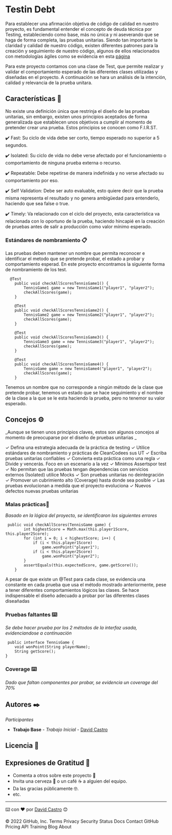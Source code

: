 # Testin Debt

Para establecer una afirmación objetiva de código de calidad en nuestro proyecto, es fundamental entender el concepto de deuda técnica por Testing, estableciendo como base,
más no única y ni aseverando que se haga de  forma completa, las pruebas unitarias. Siendo tan importante la claridad y calidad de nuestro código, existen diferentes patrones 
para la creación y seguimiento de nuestro código, algunos de ellos relacionados con metodologías ágiles como se evidencia en esta [página](https://biblioteca.sistedes.es/wp-content/uploads/2016/08/CEDI_2016_paper_139.pdf)

Para este proyecto contamos con una clase de Test, que permite realizar y validar el comportamiento esperado de las diferentes clases utilizadas y 
diseñadas en el proyecto. A continuación se hara un análisis de la intención, calidad y relevancia de la prueba unitara.

## Características 📑

No existe una definición única que restrinja el diseño de las pruebas unitarias, sin embargo, existen unos principios aceptados de forma generalizada que establecen unos objetivos a cumplir al momento de pretender crear una prueba. Estos principios se conocen como F.I.R.ST. 

✔️ Fast: Su ciclo de vida debe ser corto, tiempo esperado no superior a 5 segundos.

✔️ Isolated: Su ciclo de vida no debe verse afectado por el funcionamiento o comportamiento de ninguna prueba externa o recurso.

✔️ Repeatable: Debe repetirse de manera indefinida y no verse afectado su comportamiento por eso.

✔️ Self Validation: Debe ser auto evaluable, esto quiere decir que la prueba misma representa el resultado y no genera ambigüedad para entenderlo, haciendo que sea false o true.

✔️ Timely: Va relacionado con el ciclo del proyecto, esta característica va relacionada con lo oportuno de la prueba, haciendo hincapié en la creación de pruebas antes de salir a producción como valor mínimo esperado.


### Estándares de nombramiento 📋

Las pruebas deben mantener un nombre que permita reconocer e identificar el metodo que se pretende probar, el estado a probar y comportamiento esperad.
En este proyecto encontramos la siguiente forma de nombramiento de los test.

```
  @Test
    public void checkAllScoresTennisGame1() {
        TennisGame1 game = new TennisGame1("player1", "player2");
        checkAllScores(game);
    }

    @Test
    public void checkAllScoresTennisGame2() {
        TennisGame2 game = new TennisGame2("player1", "player2");
        checkAllScores(game);
    }

    @Test
    public void checkAllScoresTennisGame3() {
        TennisGame3 game = new TennisGame3("player1", "player2");
        checkAllScores(game);
    }

    @Test
    public void checkAllScoresTennisGame4() {
        TennisGame game = new TennisGame4("player1", "player2");
        checkAllScores(game);
    }
```
Tenemos un nombre que no corresponde a ningún método de la clase que pretende probar, tenemos un estado que se hace seguimiento y el nombre
de la clase a la que se le esta haciendo la prueba, pero no tenemor su valor esperado.


## Concejos ⚙️

_Aunque se tienen unos principios claves, estos son algunos concejos al momento de preocuparse por el diseño de pruebas unitarias _

✓ Defina una estrategia adecuada de la práctica de testing
✓ Utilice estándares de nombramiento y prácticas de CleanCodees sus UT
✓ Escriba pruebas unitarias confiables
✓ Convierta esta práctica como una regla
✓ Divide y vencerás. Foco en un escenario a la vez
✓ Mínimos Assertspor test 
✓ No permitan que las pruebas tengan dependencias con servicios externos (Isolated) utilice Mocks
✓ Son pruebas unitarias no deintegración
✓ Promover un cubrimiento alto (Coverage) hasta donde sea posible 
✓ Las pruebas evolucionan a medida que el proyecto evoluciona
✓ Nuevos defectos nuevas pruebas unitarias

### Malas prácticas🔩

_Basado en la lógica del proyecto, se identificaron los siguientes errores_

```
 public void checkAllScores(TennisGame game) {
        int highestScore = Math.max(this.player1Score, this.player2Score);
        for (int i = 0; i < highestScore; i++) {
            if (i < this.player1Score)
                game.wonPoint("player1");
            if (i < this.player2Score)
                game.wonPoint("player2");
        }
        assertEquals(this.expectedScore, game.getScore());
    }
```
A pesar de que existe un @Test para cada clase, se evidencia una constante en cada prueba que usa el método mostrado anteriormente, pese
a tener diferentes comportamientos lógicos las clases. Se hace indispensable el diseño adecuado a probar por las diferentes clases
diseañadas


### Pruebas faltantes ⌨️
_Se debe hacer prueba por los 2 métodos de la interfaz usada, evidenciandose a continuación_
```
 public interface TennisGame {
    void wonPoint(String playerName);
    String getScore();
}
```

### Coverage ⌨️
_Dado que faltan componentes por probar, se evidencia un coverage del 70%_

## Autores ✒️

_Participantes_

* **Trabajo Base** - *Trabajo Inicial* - [David Castro](https://github.com/DavidCastro4444)

## Licencia 📄

## Expresiones de Gratitud 🎁

* Comenta a otros sobre este proyecto 📢    
* Invita una cerveza 🍺 o un café ☕ a alguien del equipo. 
* Da las gracias públicamente 🤓.
* etc.



---
⌨️ con ❤️ por [David Castro](https://github.com/DavidCastro4444) 😊



© 2022 GitHub, Inc.
Terms
Privacy
Security
Status
Docs
Contact GitHub
Pricing
API
Training
Blog
About
